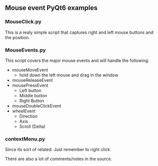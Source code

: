 
## Mouse event PyQt6 examples

### MouseClick.py
This is a realy simple script that captures right and left mouse buttons and the position.

### MouseEvents.py
This script covers the major mouse events and will handle the following:
- mouseMoveEvent
  - hold down the left mouse and drag in the window
- mouseReleaseEvent
- mousePressEvent
  - Left button
  - Middle button
  - Right Button
- mouseDoubleClickEvent
- wheelEvent
  - Direction
  - Axis
  - Scroll (Delta)

### contextMenu.py
Since its sort of related. Just remember to right click

There are also a lot of comments/notes in the source.
